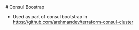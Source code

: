 # Consul Boostrap

- Used as part of consul bootstrap in https://github.com/arehmandev/terraform-consul-cluster
